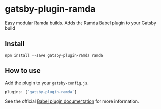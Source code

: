 # gatsby-plugin-ramda

Easy modular Ramda builds. Adds the Ramda Babel plugin to your Gatsby build

## Install

`npm install --save gatsby-plugin-ramda ramda`

## How to use

Add the plugin to your `gatsby-config.js`.

```javascript
plugins: [`gatsby-plugin-ramda`]
```

See the official [Babel plugin documentation](https://github.com/megawac/babel-plugin-ramda) for more information.
